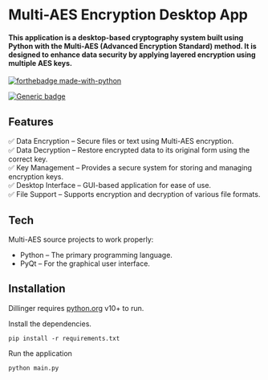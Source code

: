 <h1 class="code-line" data-line-start=0 data-line-end=1 ><a id="MultiAES_Encryption_Desktop_App_0"></a>Multi-AES Encryption Desktop App</h1>
<h4 class="code-line" data-line-start=1 data-line-end=2 ><a id="This_application_is_a_desktopbased_cryptography_system_built_using_Python_with_the_MultiAES_Advanced_Encryption_Standard_method_It_is_designed_to_enhance_data_security_by_applying_layered_encryption_using_multiple_AES_keys_1"></a>This application is a desktop-based cryptography system built using Python with the Multi-AES (Advanced Encryption Standard) method. It is designed to enhance data security by applying layered encryption using multiple AES keys.</h4>
<p class="has-line-data" data-line-start="3" data-line-end="4"><a href="https://www.python.org/"><img src="http://ForTheBadge.com/images/badges/made-with-python.svg" alt="forthebadge made-with-python"></a></p>
<p class="has-line-data" data-line-start="5" data-line-end="6"><a href="https://shields.io/"><img src="https://img.shields.io/badge/%3CStatus%3E-%3CDone%3E-%3CCOLOR%3E.svg" alt="Generic badge"></a></p>
<h2 class="code-line" data-line-start=8 data-line-end=9 ><a id="Features_8"></a>Features</h2>
<p class="has-line-data" data-line-start="10" data-line-end="15">✅ Data Encryption – Secure files or text using Multi-AES encryption.<br>
✅ Data Decryption – Restore encrypted data to its original form using the correct key.<br>
✅ Key Management – Provides a secure system for storing and managing encryption keys.<br>
✅ Desktop Interface – GUI-based application for ease of use.<br>
✅ File Support – Supports encryption and decryption of various file formats.</p>
<h2 class="code-line" data-line-start=18 data-line-end=19 ><a id="Tech_18"></a>Tech</h2>
<p class="has-line-data" data-line-start="20" data-line-end="21">Multi-AES source projects to work properly:</p>
<ul>
<li class="has-line-data" data-line-start="22" data-line-end="23">Python – The primary programming language.</li>
<li class="has-line-data" data-line-start="23" data-line-end="24">PyQt – For the graphical user interface.</li>
</ul>
<h2 class="code-line" data-line-start=26 data-line-end=27 ><a id="Installation_26"></a>Installation</h2>
<p class="has-line-data" data-line-start="28" data-line-end="29">Dillinger requires <a href="https://www.python.org/">python.org</a> v10+ to run.</p>
<p class="has-line-data" data-line-start="30" data-line-end="31">Install the dependencies.</p>
<pre><code class="has-line-data" data-line-start="33" data-line-end="35" class="language-sh">pip install -r requirements.txt
</code></pre>
<p class="has-line-data" data-line-start="36" data-line-end="37">Run the application</p>
<pre><code class="has-line-data" data-line-start="39" data-line-end="41" class="language-sh">python main.py
</code></pre>
